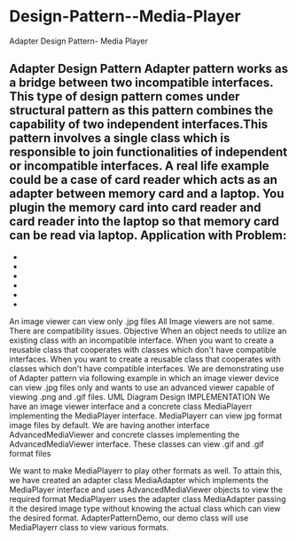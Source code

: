 # Design-Pattern--Media-Player
Adapter Design Pattern- Media Player


Adapter Design Pattern
Adapter pattern works as a bridge between two incompatible interfaces. This type of design pattern comes under structural pattern as this pattern combines the capability of two independent interfaces.This pattern involves a single class which is responsible to join functionalities of independent or incompatible interfaces. A real life example could be a case of card reader which acts as an adapter between memory card and a laptop. You plugin the memory card into card reader and card reader into the laptop so that memory card can be read via laptop.
Application with Problem:
-
-
-
-
-
-
-
An image viewer can view only .jpg files All Image viewers are not same.
There are compatibility issues.
Objective
When an object needs to utilize an existing class with an incompatible interface.
When you want to create a reusable class that cooperates with classes which don't have compatible interfaces.
When you want to create a reusable class that cooperates with classes which don't have compatible interfaces.
We are demonstrating use of Adapter pattern via following example in which an image viewer device can view .jpg files only and wants to use an advanced viewer capable of viewing .png and .gif files.
 UML Diagram
Design
   IMPLEMENTATION
We have an image viewer interface and a concrete
class MediaPlayerr implementing
the MediaPlayer interface. MediaPlayerr can view jpg format image files by default.
We are having another interface AdvancedMediaViewer and concrete classes implementing the AdvancedMediaViewer interface. These classes can view .gif and .gif format files

We want to make MediaPlayerr to play other formats as well. To attain this, we have created an adapter class MediaAdapter which implements the MediaPlayer interface and uses AdvancedMediaViewer objects to view the required format
MediaPlayerr uses the adapter class MediaAdapter passing it the desired image type without knowing the actual class which can view the desired format. AdapterPatternDemo, our demo class will
use MediaPlayerr class to view various formats.
